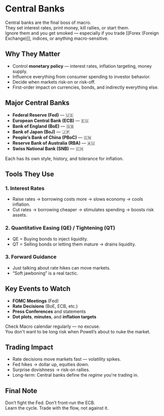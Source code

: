 # Central Banks

Central banks are the final boss of macro.  
They set interest rates, print money, kill rallies, or start them.  
Ignore them and you get smoked — especially if you trade [[Forex (Foreign Exchange)]], indices, or anything macro-sensitive.

## Why They Matter

- Control **monetary policy** — interest rates, inflation targeting, money supply.
- Influence everything from consumer spending to investor behavior.
- Decide when markets risk-on or risk-off.
- First-order impact on currencies, bonds, and indirectly everything else.

## Major Central Banks

- **Federal Reserve (Fed)** — 🇺🇸
- **European Central Bank (ECB)** — 🇪🇺
- **Bank of England (BoE)** — 🇬🇧
- **Bank of Japan (BoJ)** — 🇯🇵
- **People’s Bank of China (PBoC)** — 🇨🇳
- **Reserve Bank of Australia (RBA)** — 🇦🇺
- **Swiss National Bank (SNB)** — 🇨🇭

Each has its own style, history, and tolerance for inflation.
## Tools They Use

### 1. **Interest Rates**
- Raise rates → borrowing costs more → slows economy → cools inflation.
- Cut rates → borrowing cheaper → stimulates spending → boosts risk assets.
### 2. **Quantitative Easing (QE) / Tightening (QT)**
- QE = Buying bonds to inject liquidity.
- QT = Selling bonds or letting them mature → drains liquidity.
### 3. **Forward Guidance**
- Just talking about rate hikes can move markets.
- “Soft jawboning” is a real tactic.
## Key Events to Watch

- **FOMC Meetings** (Fed)
- **Rate Decisions** (BoE, ECB, etc.)
- **Press Conferences** and statements
- **Dot plots**, **minutes**, and **inflation targets**

Check Macro calendar regularly — no excuse.  
You don't want to be long risk when Powell’s about to nuke the market.

## Trading Impact

- Rate decisions move markets fast — volatility spikes.
- Fed hikes → dollar up, equities down.
- Surprise dovishness → risk-on rallies.
- Long-term: Central banks define the *regime* you're trading in.
## Final Note

Don’t fight the Fed. Don’t front-run the ECB.  
Learn the cycle. Trade with the flow, not against it.
